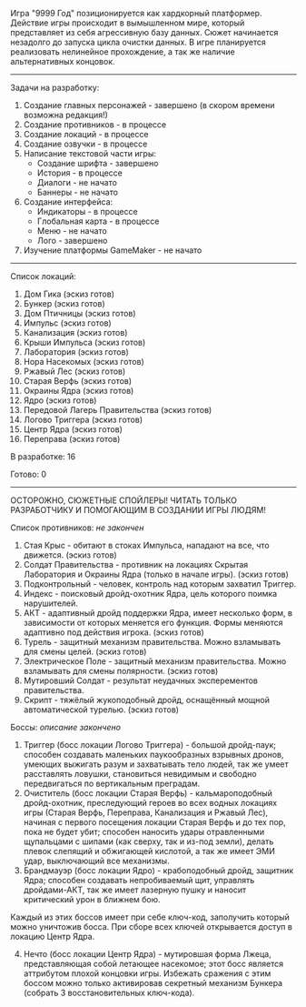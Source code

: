 Игра "9999 Год" позиционируется как хардкорный платформер.
Действие игры происходит в вымышленном мире, который представляет из себя агрессивную базу данных. Сюжет начинается незадолго до запуска цикла очистки данных.
В игре планируется реализовать нелинейное прохождение, а так же наличие альтернативных концовок.

--------------
Задачи на разработку:
1) Создание главных персонажей - завершено (в скором времени возможна редакция!)
2) Создание противников - в процессе
3) Создание локаций - в процессе
4) Создание озвучки - в процессе
5) Написание текстовой части игры:
   * Создание шрифта - завершено
   * История - в процессе
   * Диалоги - не начато
   * Баннеры - не начато 
6) Создание интерфейса:
   * Индикаторы - в процессе
   * Глобальная карта - в процессе
   * Меню - не начато
   * Лого - завершено
7) Изучение платформы GameMaker - не начато

--------------
Список локаций:
1) Дом Гика (эскиз готов)
2) Бункер (эскиз готов)
3) Дом Птичницы (эскиз готов)
4) Импульс (эскиз готов)
5) Канализация (эскиз готов)
6) Крыши Импульса (эскиз готов)
7) Лаборатория (эскиз готов)
8) Нора Насекомых (эскиз готов)
9) Ржавый Лес (эскиз готов)
10) Старая Верфь (эскиз готов)
11) Окраины Ядра (эскиз готов)
12) Ядро (эскиз готов)
13) Передовой Лагерь Правительства (эскиз готов)
14) Логово Триггера (эскиз готов)
15) Центр Ядра (эскиз готов)
16) Переправа (эскиз готов)

В разработке: 16

Готово: 0

--------------
ОСТОРОЖНО, СЮЖЕТНЫЕ СПОЙЛЕРЫ! ЧИТАТЬ ТОЛЬКО РАЗРАБОТЧИКУ И ПОМОГАЮЩИМ В СОЗДАНИИ ИГРЫ ЛЮДЯМ!

Список противников: *не закончен*
1) Стая Крыс - обитают в стоках Импульса, нападают на все, что движется. (эскиз готов)
2) Солдат Правительства - противник на локациях Скрытая Лаборатория и Окраины Ядра (только в начале игры). (эскиз готов)
3) Подконтрольный - человек, контроль над которым захватил Триггер.
4) Индекс - поисковый дройд-охотник Ядра, цель которого поимка нарушителей.
5) АКТ - адаптивный дройд поддержки Ядра, имеет несколько форм, в зависимости от которых меняется его функция. Формы меняются адаптивно под действия игрока. (эскиз готов)
6) Турель - защитный механизм правительства. Можно взламывать для смены целей. (эскиз готов)
7) Электрическое Поле - защитный механизм правительства. Можно взламывать для смены полярности. (эскиз готов)
8) Мутировший Солдат - результат неудачных эксперементов правительства.
9) Скрипт - тяжёлый жукоподобный дройд, оснащённый мощной автоматической турелью. (эскиз готов)


Боссы: *описание закончено*
1) Триггер (босс локации Логово Триггера) - большой дройд-паук; способен создавать маленьких паукообразных взрывных дронов, умеющих выжигать разум и захватывать тело людей, так же умеет расставлять ловушки, становиться невидимым и свободно передвигаться по вертикальным преградам.
2) Очиститель (босс локации Старая Верфь) - кальмароподобный дройд-охотник, преследующий героев во всех водных локациях игры (Старая Верфь, Переправа, Канализация и Ржавый Лес), начиная с первого посещения локации Старая Верфь и до тех пор, пока не будет убит; способен наносить удары отравленными щупальцами с шипами (как сверху, так и из-под земли), делать плевок слепящий и обжигающей кислотой, а так же имеет ЭМИ удар, выключающий все механизмы.
3) Брандмауэр (босс локации Ядро) - крабоподобный дройд, защитник Ядра; способен создавать непробиваемый щит, управлять дройдами-АКТ, так же имеет лазерную пушку и наносит критический урон в ближнем бою.


Каждый из этих боссов имеет при себе ключ-код, заполучить который можно уничтожив босса. При сборе всех ключей открывается доступ в локацию Центр Ядра.


4) Нечто (босс локации Центр Ядра) - мутировшая форма Лжеца, представляющая собой летающее насекомое; этот босс является аттрибутом плохой концовки игры. Избежать сражения с этим боссом можно только активировав секретный механизм Бункера (собрать 3 восстановительных ключ-кода).
